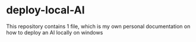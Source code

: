 # deploy-local-AI
This repository contains 1 file, which is my own personal documentation on how to deploy an AI locally on windows
